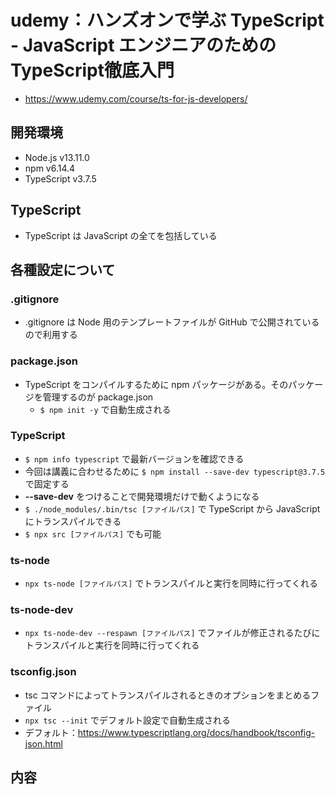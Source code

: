 # udemy：ハンズオンで学ぶ TypeScript - JavaScript エンジニアのための TypeScript徹底入門
- https://www.udemy.com/course/ts-for-js-developers/

## 開発環境
- Node.js v13.11.0
- npm v6.14.4
- TypeScript v3.7.5

## TypeScript
- TypeScript は JavaScript の全てを包括している

## 各種設定について
### .gitignore
- .gitignore は Node 用のテンプレートファイルが GitHub で公開されているので利用する
### package.json
- TypeScript をコンパイルするために npm パッケージがある。そのパッケージを管理するのが package.json
  - `$ npm init -y` で自動生成される
### TypeScript
- `$ npm info typescript` で最新バージョンを確認できる
- 今回は講義に合わせるために `$ npm install --save-dev typescript@3.7.5` で固定する
- **--save-dev** をつけることで開発環境だけで動くようになる
- `$ ./node_modules/.bin/tsc [ファイルパス]` で TypeScript から JavaScript にトランスパイルできる
- `$ npx src [ファイルパス]` でも可能
### ts-node
- `npx ts-node [ファイルパス]` でトランスパイルと実行を同時に行ってくれる
### ts-node-dev
- `npx ts-node-dev --respawn [ファイルパス]`  でファイルが修正されるたびにトランスパイルと実行を同時に行ってくれる
### tsconfig.json
- tsc コマンドによってトランスパイルされるときのオプションをまとめるファイル
- `npx tsc --init` でデフォルト設定で自動生成される
- デフォルト：https://www.typescriptlang.org/docs/handbook/tsconfig-json.html

## 内容
